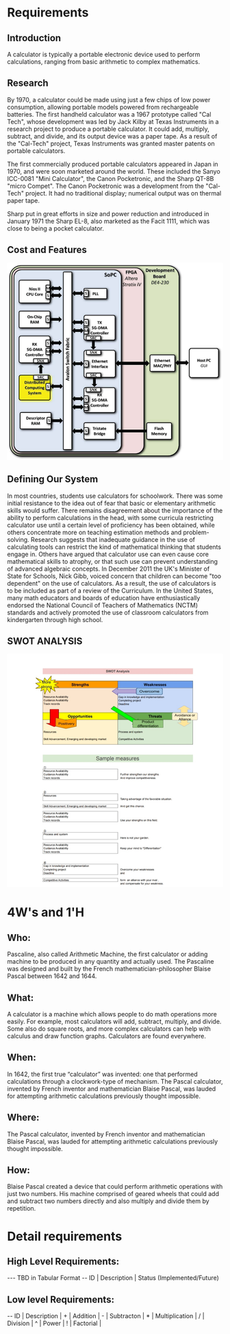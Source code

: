 # Requirements
## Introduction
A calculator is typically a portable electronic device used to perform calculations, ranging from basic arithmetic to complex mathematics.

## Research

By 1970, a calculator could be made using just a few chips of low power consumption, allowing portable models powered from rechargeable batteries. The first handheld calculator was a 1967 prototype called "Cal Tech", whose development was led by Jack Kilby at Texas Instruments in a research project to produce a portable calculator. It could add, multiply, subtract, and divide, and its output device was a paper tape. As a result of the "Cal-Tech" project, Texas Instruments was granted master patents on portable calculators.

The first commercially produced portable calculators appeared in Japan in 1970, and were soon marketed around the world. These included the Sanyo ICC-0081 "Mini Calculator", the Canon Pocketronic, and the Sharp QT-8B "micro Compet". The Canon Pocketronic was a development from the "Cal-Tech" project. It had no traditional display; numerical output was on thermal paper tape.

Sharp put in great efforts in size and power reduction and introduced in January 1971 the Sharp EL-8, also marketed as the Facit 1111, which was close to being a pocket calculator.




## Cost and Features

![Architecture](https://github.com/mahimakumar3/mini_project369/blob/main/Requirements/DCMARK-calculator-block-diagram.png)

## Defining Our System

In most countries, students use calculators for schoolwork. There was some initial resistance to the idea out of fear that basic or elementary arithmetic skills would suffer. There remains disagreement about the importance of the ability to perform calculations in the head, with some curricula restricting calculator use until a certain level of proficiency has been obtained, while others concentrate more on teaching estimation methods and problem-solving. Research suggests that inadequate guidance in the use of calculating tools can restrict the kind of mathematical thinking that students engage in. Others have argued that calculator use can even cause core mathematical skills to atrophy, or that such use can prevent understanding of advanced algebraic concepts. In December 2011 the UK's Minister of State for Schools, Nick Gibb, voiced concern that children can become "too dependent" on the use of calculators. As a result, the use of calculators is to be included as part of a review of the Curriculum. In the United States, many math educators and boards of education have enthusiastically endorsed the National Council of Teachers of Mathematics (NCTM) standards and actively promoted the use of classroom calculators from kindergarten through high school.

## SWOT ANALYSIS
![Architecture](https://github.com/mahimakumar3/mini_project369/blob/main/Requirements/IMG_20210414_130404.jpg)

# 4W&#39;s and 1&#39;H

## Who:
Pascaline, also called Arithmetic Machine, the first calculator or adding machine to be produced in any quantity and actually used. The Pascaline was designed and built by the French mathematician-philosopher Blaise Pascal between 1642 and 1644.


## What:
A calculator is a machine which allows people to do math operations more easily. For example, most calculators will add, subtract, multiply, and divide. Some also do square roots, and more complex calculators can help with calculus and draw function graphs. Calculators are found everywhere.


## When:
In 1642, the first true “calculator” was invented: one that performed calculations through a clockwork-type of mechanism. The Pascal calculator, invented by French inventor and mathematician Blaise Pascal, was lauded for attempting arithmetic calculations previously thought impossible.


## Where:
The Pascal calculator, invented by French inventor and mathematician Blaise Pascal, was lauded for attempting arithmetic calculations previously thought impossible.


## How:
Blaise Pascal created a device that could perform arithmetic operations with just two numbers. His machine comprised of geared wheels that could add and subtract two numbers directly and also multiply and divide them by repetition.


# Detail requirements
## High Level Requirements:
--- TBD in Tabular Format 
-- ID | Description | Status (Implemented/Future)



##  Low level Requirements:

-- ID | Description    |
    + | Addition       |
    - | Subtracton     |
    * | Multiplication |
    / | Division       |
    ^ | Power          |
    ! | Factorial      |
